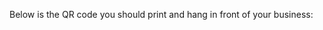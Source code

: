 Below is the QR code you should print and hang in front of your business:

<script src="https://othman-ben.github.io/StayInTouch/qrcode.min.js">

<div id="qrcode"></div>

<script type="text/javascript">
  new QRCode(document.getElementById("qrcode"), "https://othman-ben.github.io/StayInTouch/business/" + ID);
</script>
